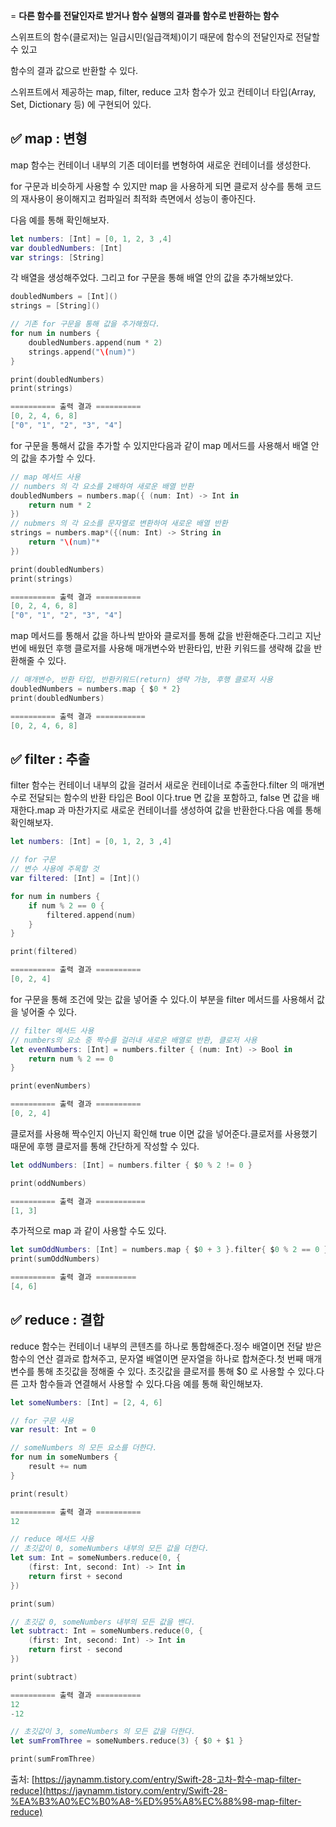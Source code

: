 = **다른 함수를 전달인자로 받거나 함수 실행의 결과를 함수로 반환하는 함수**

스위프트의 함수(클로저)는 일급시민(일급객체)이기 때문에 함수의 전달인자로 전달할 수 있고

함수의 결과 값으로 반환할 수 있다.

스위프트에서 제공하는 map, filter, reduce 고차 함수가 있고 컨테이너 타입(Array, Set, Dictionary 등) 에 구현되어 있다.

## ✅ **map : 변형**

map 함수는 컨테이너 내부의 기존 데이터를 변형하여 새로운 컨테이너를 생성한다.

for 구문과 비슷하게 사용할 수 있지만 map 을 사용하게 되면 클로저 상수를 통해 코드의 재사용이 용이해지고 컴파일러 최적화 측면에서 성능이 좋아진다.

다음 예를 통해 확인해보자.

```swift
let numbers: [Int] = [0, 1, 2, 3 ,4]
var doubledNumbers: [Int]
var strings: [String]

```

각 배열을 생성해주었다. 그리고 for 구문을 통해 배열 안의 값을 추가해보았다.

```swift
doubledNumbers = [Int]()
strings = [String]()

// 기존 for 구문을 통해 값을 추가해줬다.
for num in numbers {
    doubledNumbers.append(num * 2)
    strings.append("\(num)")
}

print(doubledNumbers)
print(strings)

========== 출력 결과 ==========
[0, 2, 4, 6, 8]
["0", "1", "2", "3", "4"]
```

for 구문을 통해서 값을 추가할 수 있지만다음과 같이 map 메서드를 사용해서 배열 안의 값을 추가할 수 있다.

```swift
// map 메서드 사용
// numbers 의 각 요소를 2배하여 새로운 배열 반환
doubledNumbers = numbers.map({ (num: Int) -> Int in
    return num * 2
})
// nubmers 의 각 요소를 문자열로 변환하여 새로운 배열 반환
strings = numbers.map*({(num: Int) -> String in
    return "\(num)"*
})

print(doubledNumbers)
print(strings)

========== 출력 결과 ==========
[0, 2, 4, 6, 8]
["0", "1", "2", "3", "4"]
```

map 메서드를 통해서 값을 하나씩 받아와 클로저를 통해 값을 반환해준다.그리고 지난 번에 배웠던 후행 클로저를 사용해 매개변수와 반환타입, 반환 키워드를 생략해 값을 반환해줄 수 있다.

```swift
// 매개변수, 반환 타입, 반환키워드(return) 생략 가능, 후행 클로저 사용
doubledNumbers = numbers.map { $0 * 2}
print(doubledNumbers)

========== 출력 결과 ===========
[0, 2, 4, 6, 8]
```

## ✅ **filter : 추출**

filter 함수는 컨테이너 내부의 값을 걸러서 새로운 컨테이너로 추출한다.filter 의 매개변수로 전달되는 함수의 반환 타입은 Bool 이다.true 면 값을 포함하고, false 면 값을 배재한다.map 과 마찬가지로 새로운 컨테이너를 생성하여 값을 반환한다.다음 예를 통해 확인해보자.

```swift
let numbers: [Int] = [0, 1, 2, 3 ,4]

// for 구문
// 변수 사용에 주목할 것
var filtered: [Int] = [Int]()

for num in numbers {
    if num % 2 == 0 {
        filtered.append(num)
    }
}

print(filtered)

========== 출력 결과 ==========
[0, 2, 4]
```

for 구문을 통해 조건에 맞는 값을 넣어줄 수 있다.이 부분을 filter 메서드를 사용해서 값을 넣어줄 수 있다.

```swift
// filter 메서드 사용
// numbers의 요소 중 짝수를 걸러내 새로운 배열로 반환, 클로저 사용
let evenNumbers: [Int] = numbers.filter { (num: Int) -> Bool in
    return num % 2 == 0
}

print(evenNumbers)

========== 출력 결과 ==========
[0, 2, 4]
```

클로저를 사용해 짝수인지 아닌지 확인해 true 이면 값을 넣어준다.클로저를 사용했기 때문에 후행 클로저를 통해 간단하게 작성할 수 있다.

```swift
let oddNumbers: [Int] = numbers.filter { $0 % 2 != 0 }

print(oddNumbers)

========== 출력 결과 ===========
[1, 3]
```

추가적으로 map 과 같이 사용할 수도 있다.

```swift
let sumOddNumbers: [Int] = numbers.map { $0 + 3 }.filter{ $0 % 2 == 0 }
print(sumOddNumbers)

========== 출력 결과 =========
[4, 6]
```

## ✅ **reduce : 결합**

reduce 함수는 컨테이너 내부의 콘텐츠를 하나로 통합해준다.정수 배열이면 전달 받은 함수의 연산 결과로 합쳐주고, 문자열 배열이면 문자열을 하나로 합쳐준다.첫 번째 매개변수를 통해 초깃값을 정해줄 수 있다. 초깃값을 클로저를 통해 $0 로 사용할 수 있다.다른 고차 함수들과 연결해서 사용할 수 있다.다음 예를 통해 확인해보자.

```swift
let someNumbers: [Int] = [2, 4, 6]

// for 구문 사용
var result: Int = 0

// someNumbers 의 모든 요소를 더한다.
for num in someNumbers {
    result += num
}

print(result)

========== 출력 결과 ==========
12
```

```swift
// reduce 메서드 사용
// 초깃값이 0, someNumbers 내부의 모든 값을 더한다.
let sum: Int = someNumbers.reduce(0, {
    (first: Int, second: Int) -> Int in
    return first + second
})

print(sum)

// 초깃값 0, someNumbers 내부의 모든 값을 밴다.
let subtract: Int = someNumbers.reduce(0, {
    (first: Int, second: Int) -> Int in
    return first - second
})

print(subtract)

========== 출력 결과 ==========
12
-12
```

```swift
// 초깃값이 3, someNumbers 의 모든 값을 더한다.
let sumFromThree = someNumbers.reduce(3) { $0 + $1 }

print(sumFromThree)
```

출처: [https://jaynamm.tistory.com/entry/Swift-28-고차-함수-map-filter-reduce](https://jaynamm.tistory.com/entry/Swift-28-%EA%B3%A0%EC%B0%A8-%ED%95%A8%EC%88%98-map-filter-reduce)
